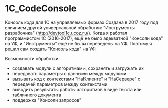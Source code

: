 # 1C_CodeConsole
Консоль кода для 1С на управляемых формах
Создана в 2017 году под влиянием другой универсальной обработки: "Инструменты разрабочика" (http://devtool1c.ucoz.ru/).
Когда я работал программистом 1С (2016-2017), ещё не было адекватной "Консоли кода" на УФ, и "Инструменты" ещё не были переведены на УФ. Поэтому я решил сам создать "Консоль кода" на УФ.

Возможности обработки:
- создавать модули с алгоритмами, сохранять и загружать их
- передавать параметры с данными между модулями
- вызывать код с контекстами "НаКлиенте" и "НаСервере" с передачей параметров между контекстами
- выводить результаты работы алгоритмов в виде текста или табличного документа
- поддержка "Консоли запросов" 
